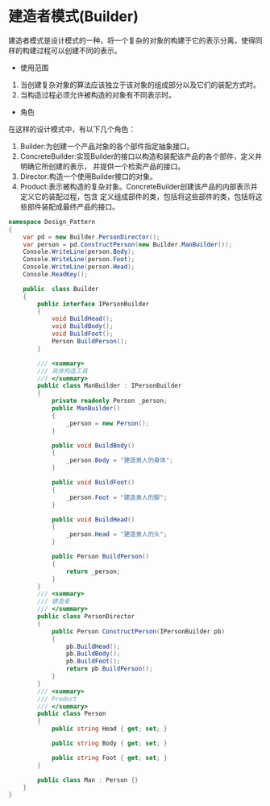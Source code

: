 # 建造者模式(Builder)

建造者模式是设计模式的一种，将一个复杂的对象的构建于它的表示分离，使得同样的构建过程可以创建不同的表示。

- 使用范围

1. 当创建复杂对象的算法应该独立于该对象的组成部分以及它们的装配方式时。
2. 当构造过程必须允许被构造的对象有不同表示时。

- 角色

在这样的设计模式中，有以下几个角色：

1. Builder:为创建一个产品对象的各个部件指定抽象接口。
2. ConcreteBuilder:实现Builder的接口以构造和装配该产品的各个部件，定义并明确它所创建的表示，
并提供一个检索产品的接口。
3. Director:构造一个使用Builder接口的对象。
4. Product:表示被构造的复杂对象。ConcreteBuilder创建该产品的内部表示并定义它的装配过程，包含
定义组成部件的类，包括将这些部件的类，包括将这些部件装配成最终产品的接口。

```cs
namespace Design_Pattern
{
    var pd = new Builder.PersonDirector();
    var person = pd.ConstructPerson(new Builder.ManBuilder());
    Console.WriteLine(person.Body);
    Console.WriteLine(person.Foot);
    Console.WriteLine(person.Head);
    Console.ReadKey();

    public  class Builder
    {
        public interface IPersonBuilder
        {
            void BuildHead();
            void BuildBody();
            void BuildFoot();
            Person BuildPerson();
        }

        /// <summary>
        /// 具体构造工具
        /// </summary>
        public class ManBuilder : IPersonBuilder
        {
            private readonly Person _person;
            public ManBuilder()
            {
                _person = new Person();
            }

            public void BuildBody()
            {
                _person.Body = "建造男人的身体";
            }

            public void BuildFoot()
            {
                _person.Foot = "建造男人的脚";
            }

            public void BuildHead()
            {
                _person.Head = "建造男人的头";
            }

            public Person BuildPerson()
            {
                return _person;
            }
        }
        /// <summary>
        /// 建造者
        /// </summary>
        public class PersonDirector
        {
            public Person ConstructPerson(IPersonBuilder pb)
            {
                pb.BuildHead();
                pb.BuildBody();
                pb.BuildFoot();
                return pb.BuildPerson();
            }
        }
        /// <summary>
        /// Product
        /// </summary>
        public class Person
        {
            public string Head { get; set; }

            public string Body { get; set; }

            public string Foot { get; set; }
        }

        public class Man : Person {}
    }
}

```
